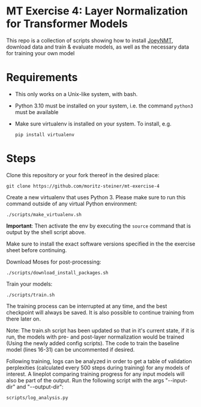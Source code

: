 # MT Exercise 4: Layer Normalization for Transformer Models

This repo is a collection of scripts showing how to install [JoeyNMT](https://github.com/joeynmt/joeynmt), download
data and train & evaluate models, as well as the necessary data for training your own model

# Requirements

- This only works on a Unix-like system, with bash.
- Python 3.10 must be installed on your system, i.e. the command `python3` must be available
- Make sure virtualenv is installed on your system. To install, e.g.

    `pip install virtualenv`

# Steps

Clone this repository or your fork thereof in the desired place:

    git clone https://github.com/moritz-steiner/mt-exercise-4

Create a new virtualenv that uses Python 3. Please make sure to run this command outside of any virtual Python environment:

    ./scripts/make_virtualenv.sh

**Important**: Then activate the env by executing the `source` command that is output by the shell script above.

Make sure to install the exact software versions specified in the the exercise sheet before continuing.

Download Moses for post-processing:

    ./scripts/download_install_packages.sh


Train your models:

    ./scripts/train.sh

The training process can be interrupted at any time, and the best checkpoint will always be saved. It is also possible to continue training from there later on.

Note: The train.sh script has been updated so that in it's current state, if it is run, the models with pre- and post-layer normalization would be trained (Using the newly added config scripts). The code to train the baseline model (lines 16-31) can be uncommented if desired. 

Following training, logs can be analyzed in order to get a table of validation perplexities (calculated every 500 steps during training) for any models of interest. A lineplot comparing training progress for any input models will also be part of the output. Run the following script with the args "--input-dir" and "--output-dir":

    scripts/log_analysis.py